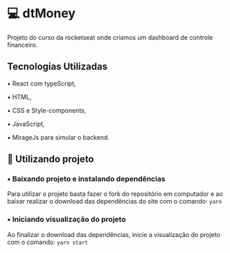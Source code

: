 # 💻 dtMoney

Projeto do curso da rocketseat onde criamos um dashboard de controle financeiro.

## Tecnologias Utilizadas

▪️ React com typeScript,

▪️ HTML,

▪️ CSS e Style-components,

▪️ JavaScript,

▪️ MirageJs para simular o backend.

## 🎲 Utilizando projeto

### ▪️ Baixando projeto e instalando dependências

Para utilizar o projeto basta fazer o fork do repositório em computador e ao baixar realizar o download das dependências do site com o comando: `yarn`

### ▪️ Iniciando visualização do projeto

Ao finalizar o download das dependências, inicie a visualização do projeto com o comando: `yarn start`
